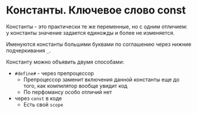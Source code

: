 # Константы. Ключевое слово const

Константы - это практически те же переменные, но с одним отличием: у константы значение задается единожды и более не изменяется.

Именуются константы большими буквами по соглашению через нижние подчеркивания `_`.

Константу можно объявить двумя способами:

- `#define#` - через препроцессор
  - Препроцессор заменит включения данной константы еще до того, как компилятор вообще увидит код
  - По перфомансу особо отличий нет
- через `const` в коде
  - Есть свой `scope`

